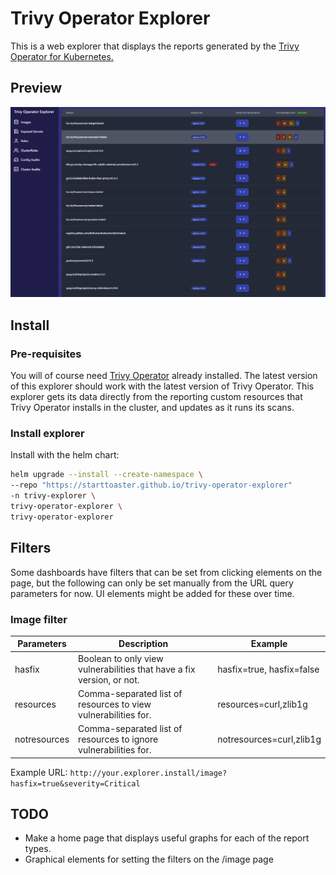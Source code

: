 # Trivy Operator Explorer

This is a web explorer that displays the reports generated by the [Trivy Operator for Kubernetes.](https://github.com/aquasecurity/trivy-operator)

## Preview

![Dashboard](content/preview.png)

## Install

### Pre-requisites

You will of course need [Trivy Operator](https://github.com/aquasecurity/trivy-operator) already installed. The latest version of this explorer should work with the latest version of Trivy Operator. This explorer gets its data directly from the reporting custom resources that Trivy Operator installs in the cluster, and updates as it runs its scans.

### Install explorer

Install with the helm chart:

```bash
helm upgrade --install --create-namespace \
--repo "https://starttoaster.github.io/trivy-operator-explorer" 
-n trivy-explorer \
trivy-operator-explorer \
trivy-operator-explorer
```

## Filters

Some dashboards have filters that can be set from clicking elements on the page, but the following can only be set manually from the URL query parameters for now. UI elements might be added for these over time. 

### Image filter

| Parameters   | Description                                                           | Example                   |
|--------------|-----------------------------------------------------------------------|---------------------------|
| hasfix       | Boolean to only view vulnerabilities that have a fix version, or not. | hasfix=true, hasfix=false |
| resources    | Comma-separated list of resources to view vulnerabilities for.        | resources=curl,zlib1g     |
| notresources | Comma-separated list of resources to ignore vulnerabilities for.      | notresources=curl,zlib1g  |

Example URL: `http://your.explorer.install/image?hasfix=true&severity=Critical`

## TODO

- Make a home page that displays useful graphs for each of the report types.
- Graphical elements for setting the filters on the /image page

